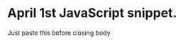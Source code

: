 April 1st JavaScript snippet.
============================

Just paste this before closing body
    <script>
    //  Uncomment the next line if you want the prank to happen only when the url hash is #april
    //  if (document.location.hash.indexOf('april') > -1)
        document.body.style.transform =
        document.body.style.webkitTransform =
        document.body.style.MozTransform =
        document.body.style.OTransform =
        document.body.style.msTransform =
        'rotate(' + [45, 90, 135, 180, 225, 270, 315][Math.floor(Math.random() * 7)] + 'deg)';
    </script>